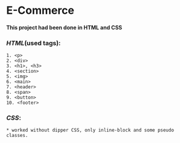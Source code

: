 # E-Commerce

#### This project had been done in HTML and CSS

### _HTML_(used tags):

    1. <p>
    2. <div>
    3. <h1>, <h3>
    4. <section>
    5. <img>
    6. <main>
    7. <header>
    8. <span>
    9. <button>
    10. <footer>

### _CSS_:

    * worked without dipper CSS, only inline-block and some pseudo classes.
